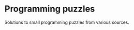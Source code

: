 Programming puzzles
====================

Solutions to small programming puzzles from various sources.
